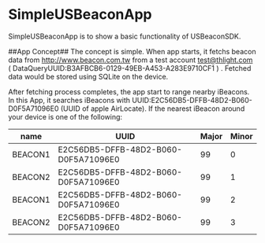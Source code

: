 SimpleUSBeaconApp
=================

SimpleUSBeaconApp is to show a basic functionality of USBeaconSDK. 

##App Concept##
The concept is simple. When app starts, it fetchs beacon data from http://www.beacon.com.tw from a test account test@thlight.com ( DataQueryUUID:B3AFBCB6-0129-49EB-A453-A283E9710CF1 ) . Fetched data would be stored using SQLite on the device.


After fetching process completes, the app start to range nearby iBeacons. In this App, it searches iBeacons with UUID:E2C56DB5-DFFB-48D2-B060-D0F5A71096E0 (UUID of apple AirLocate). If the nearest iBeacon around your device is one of the following:


|   name   | UUID | Major | Minor |
| ------------- | ------------- | ------------- |  ------------- |
| BEACON1  | E2C56DB5-DFFB-48D2-B060-D0F5A71096E0 | 99 | 0 |
| BEACON2  | E2C56DB5-DFFB-48D2-B060-D0F5A71096E0 | 99 | 1 |
| BEACON1  | E2C56DB5-DFFB-48D2-B060-D0F5A71096E0 | 99 | 2 |
| BEACON2  | E2C56DB5-DFFB-48D2-B060-D0F5A71096E0 | 99 | 3 |

